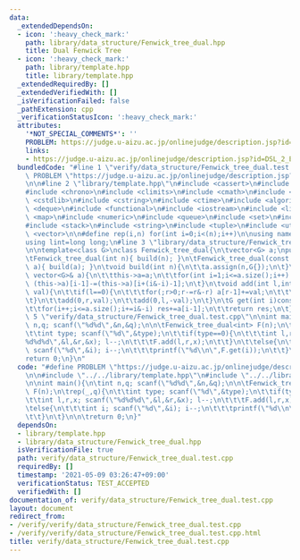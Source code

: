 ```yaml
---
data:
  _extendedDependsOn:
  - icon: ':heavy_check_mark:'
    path: library/data_structure/Fenwick_tree_dual.hpp
    title: Dual Fenwick Tree
  - icon: ':heavy_check_mark:'
    path: library/template.hpp
    title: library/template.hpp
  _extendedRequiredBy: []
  _extendedVerifiedWith: []
  _isVerificationFailed: false
  _pathExtension: cpp
  _verificationStatusIcon: ':heavy_check_mark:'
  attributes:
    '*NOT_SPECIAL_COMMENTS*': ''
    PROBLEM: https://judge.u-aizu.ac.jp/onlinejudge/description.jsp?id=DSL_2_E
    links:
    - https://judge.u-aizu.ac.jp/onlinejudge/description.jsp?id=DSL_2_E
  bundledCode: "#line 1 \"verify/data_structure/Fenwick_tree_dual.test.cpp\"\n#define\
    \ PROBLEM \"https://judge.u-aizu.ac.jp/onlinejudge/description.jsp?id=DSL_2_E\"\
    \n\n#line 2 \"library/template.hpp\"\n#include <cassert>\n#include <cctype>\n\
    #include <chrono>\n#include <climits>\n#include <cmath>\n#include <cstdio>\n#include\
    \ <cstdlib>\n#include <cstring>\n#include <ctime>\n#include <algorithm>\n#include\
    \ <deque>\n#include <functional>\n#include <iostream>\n#include <limits>\n#include\
    \ <map>\n#include <numeric>\n#include <queue>\n#include <set>\n#include <sstream>\n\
    #include <stack>\n#include <string>\n#include <tuple>\n#include <utility>\n#include\
    \ <vector>\n\n#define rep(i,n) for(int i=0;i<(n);i++)\n\nusing namespace std;\n\
    using lint=long long;\n#line 3 \"library/data_structure/Fenwick_tree_dual.hpp\"\
    \n\ntemplate<class G>\nclass Fenwick_tree_dual{\n\tvector<G> a;\npublic:\n\tFenwick_tree_dual()=default;\n\
    \tFenwick_tree_dual(int n){ build(n); }\n\tFenwick_tree_dual(const vector<G>&\
    \ a){ build(a); }\n\tvoid build(int n){\n\t\ta.assign(n,G{});\n\t}\n\tvoid build(const\
    \ vector<G>& a){\n\t\tthis->a=a;\n\t\tfor(int i=1;i<=a.size();i++) if(i+(i&-i)<=a.size())\
    \ (this->a)[i-1]-=(this->a)[i+(i&-i)-1];\n\t}\n\tvoid add(int l,int r,const G&\
    \ val){\n\t\tif(l==0){\n\t\t\tfor(;r>0;r-=r&-r) a[r-1]+=val;\n\t\t\treturn;\n\t\
    \t}\n\t\tadd(0,r,val);\n\t\tadd(0,l,-val);\n\t}\n\tG get(int i)const{\n\t\tG res{};\n\
    \t\tfor(i++;i<=a.size();i+=i&-i) res+=a[i-1];\n\t\treturn res;\n\t}\n};\n#line\
    \ 5 \"verify/data_structure/Fenwick_tree_dual.test.cpp\"\n\nint main(){\n\tint\
    \ n,q; scanf(\"%d%d\",&n,&q);\n\n\tFenwick_tree_dual<int> F(n);\n\trep(_,q){\n\
    \t\tint type; scanf(\"%d\",&type);\n\t\tif(type==0){\n\t\t\tint l,r,x; scanf(\"\
    %d%d%d\",&l,&r,&x); l--;\n\t\t\tF.add(l,r,x);\n\t\t}\n\t\telse{\n\t\t\tint i;\
    \ scanf(\"%d\",&i); i--;\n\t\t\tprintf(\"%d\\n\",F.get(i));\n\t\t}\n\t}\n\n\t\
    return 0;\n}\n"
  code: "#define PROBLEM \"https://judge.u-aizu.ac.jp/onlinejudge/description.jsp?id=DSL_2_E\"\
    \n\n#include \"../../library/template.hpp\"\n#include \"../../library/data_structure/Fenwick_tree_dual.hpp\"\
    \n\nint main(){\n\tint n,q; scanf(\"%d%d\",&n,&q);\n\n\tFenwick_tree_dual<int>\
    \ F(n);\n\trep(_,q){\n\t\tint type; scanf(\"%d\",&type);\n\t\tif(type==0){\n\t\
    \t\tint l,r,x; scanf(\"%d%d%d\",&l,&r,&x); l--;\n\t\t\tF.add(l,r,x);\n\t\t}\n\t\
    \telse{\n\t\t\tint i; scanf(\"%d\",&i); i--;\n\t\t\tprintf(\"%d\\n\",F.get(i));\n\
    \t\t}\n\t}\n\n\treturn 0;\n}"
  dependsOn:
  - library/template.hpp
  - library/data_structure/Fenwick_tree_dual.hpp
  isVerificationFile: true
  path: verify/data_structure/Fenwick_tree_dual.test.cpp
  requiredBy: []
  timestamp: '2021-05-09 03:26:47+09:00'
  verificationStatus: TEST_ACCEPTED
  verifiedWith: []
documentation_of: verify/data_structure/Fenwick_tree_dual.test.cpp
layout: document
redirect_from:
- /verify/verify/data_structure/Fenwick_tree_dual.test.cpp
- /verify/verify/data_structure/Fenwick_tree_dual.test.cpp.html
title: verify/data_structure/Fenwick_tree_dual.test.cpp
---
```

